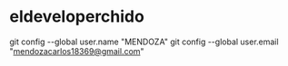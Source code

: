 # eldeveloperchido
git config --global user.name "MENDOZA"
git config --global user.email "mendozacarlos18369@gmail.com"
